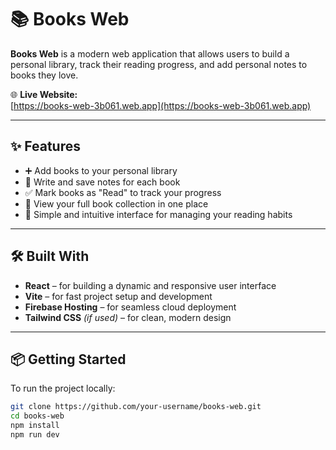 # 📚 Books Web

**Books Web** is a modern web application that allows users to build a personal library, track their reading progress, and add personal notes to books they love.

🌐 **Live Website:**  
[https://books-web-3b061.web.app](https://books-web-3b061.web.app)

---

## ✨ Features

- ➕ Add books to your personal library
- 📝 Write and save notes for each book
- ✅ Mark books as "Read" to track your progress
- 📌 View your full book collection in one place
- 🔄 Simple and intuitive interface for managing your reading habits

---

## 🛠️ Built With

- **React** – for building a dynamic and responsive user interface  
- **Vite** – for fast project setup and development  
- **Firebase Hosting** – for seamless cloud deployment  
- **Tailwind CSS** *(if used)* – for clean, modern design  

---

## 📦 Getting Started

To run the project locally:

```bash
git clone https://github.com/your-username/books-web.git
cd books-web
npm install
npm run dev
